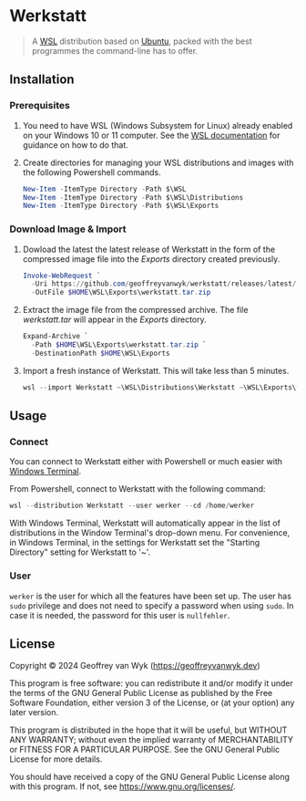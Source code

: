 # Werkstatt

> A [WSL](https://aka.ms/wsl) distribution based on
> [Ubuntu](https://ubuntu.com), packed with the best programmes the
> command-line has to offer.

## Installation

### Prerequisites

1. You need to have WSL (Windows Subsystem for Linux) already
   enabled on your Windows 10 or 11 computer. See the
   [WSL documentation](https://learn.microsoft.com/en-us/windows/wsl/install) for
   guidance on how to do that.

2. Create directories for managing your WSL distributions and images with the
   following Powershell commands.

   ```powershell
   New-Item -ItemType Directory -Path $\WSL
   New-Item -ItemType Directory -Path $\WSL\Distributions
   New-Item -ItemType Directory -Path $\WSL\Exports
   ```

### Download Image & Import

1. Dowload the latest the latest release of Werkstatt in the form of the
   compressed image file into the _Exports_ directory created previously.

   ```powershell
   Invoke-WebRequest `
     -Uri https://github.com/geoffreyvanwyk/werkstatt/releases/latest/download/werkstatt.tar.zip `
     -OutFile $HOME\WSL\Exports\werkstatt.tar.zip
   ```

2. Extract the image file from the compressed archive. The file _werkstatt.tar_
   will appear in the _Exports_ directory.

   ```powershell
   Expand-Archive `
     -Path $HOME\WSL\Exports\werkstatt.tar.zip `
     -DestinationPath $HOME\WSL\Exports
   ```

3. Import a fresh instance of Werkstatt. This will take less than 5 minutes.

   ```powershell
   wsl --import Werkstatt ~\WSL\Distributions\Werkstatt ~\WSL\Exports\werkstatt.tar
   ```

## Usage

### Connect

You can connect to Werkstatt either with Powershell or much easier with
[Windows Terminal](https://aka.ms/terminal).

From Powershell, connect to Werkstatt with the following command:

```powershell
wsl --distribution Werkstatt --user werker --cd /home/werker
```

With Windows Terminal, Werkstatt will automatically appear in the list of
distributions in the Window Terminal's drop-down menu. For convenience, in
Windows Terminal, in the settings for Werkstatt set the "Starting Directory"
setting for Werkstatt to '~'.

### User

`werker` is the user for which all the features have been set up. The user has
`sudo` privilege and does not need to specify a password when using `sudo`. In
case it is needed, the password for this user is `nullfehler`.

## License

Copyright &copy; 2024 Geoffrey van Wyk (https://geoffreyvanwyk.dev)

This program is free software: you can redistribute it and/or modify
it under the terms of the GNU General Public License as published by
the Free Software Foundation, either version 3 of the License, or
(at your option) any later version.

This program is distributed in the hope that it will be useful,
but WITHOUT ANY WARRANTY; without even the implied warranty of
MERCHANTABILITY or FITNESS FOR A PARTICULAR PURPOSE. See the
GNU General Public License for more details.

You should have received a copy of the GNU General Public License
along with this program. If not, see <https://www.gnu.org/licenses/>.
